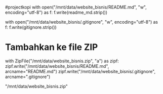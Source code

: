 #projectkopi
with open("/mnt/data/website_bisnis/README.md", "w", encoding="utf-8") as f:
    f.write(readme_md.strip())

with open("/mnt/data/website_bisnis/.gitignore", "w", encoding="utf-8") as f:
    f.write(gitignore.strip())

# Tambahkan ke file ZIP
with ZipFile("/mnt/data/website_bisnis.zip", "a") as zipf:
    zipf.write("/mnt/data/website_bisnis/README.md", arcname="README.md")
    zipf.write("/mnt/data/website_bisnis/.gitignore", arcname=".gitignore")

"/mnt/data/website_bisnis.zip"
